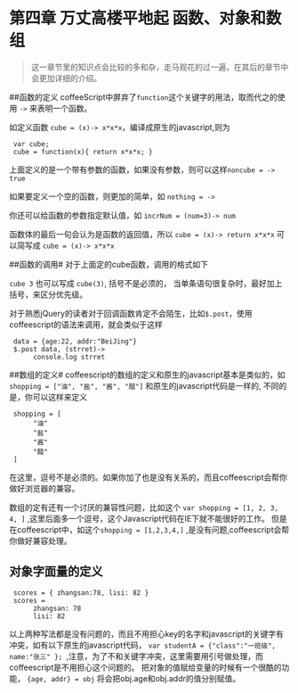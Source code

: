 # 第四章 万丈高楼平地起 函数、对象和数组

> 这一章节里的知识点会比较的多和杂，走马观花的过一遍，在其后的章节中会更加详细的介绍。

##函数的定义
coffeeScript中屏弃了`function`这个关键字的用法，取而代之的使用 `->` 来表明一个函数。

如定义函数 `cube = (x)-> x*x*x`，编译成原生的javascript,则为

```
 var cube;
 cube = function(x){ return x*x*x; }
 ```

上面定义的是一个带有参数的函数，如果没有参数，则可以这样`noncube = -> true`

如果要定义一个空的函数，则更加的简单，如  `nothing = ->`

你还可以给函数的参数指定默认值，如 `incrNum = (num=3)-> num`

函数体的最后一句会认为是函数的返回值，所以 `cube = (x)-> return x*x*x` 可以简写成 `cube = (x)-> x*x*x`

##函数的调用#
对于上面定的cube函数，调用的格式如下

`cube 3`
也可以写成 `cube(3)`, 括号不是必须的， 当单条语句很复杂时，最好加上括号，来区分优先级。

对于熟悉jQuery的读者对于回调函数肯定不会陌生，比如`$.post`，使用coffeescript的语法来调用，就会类似于这样

```
 data = {age:22, addr:"BeiJing"}
 $.post data, (strret)->
      console.log strret
```


##数组的定义#
coffeescript的数组的定义和原生的javascript基本是类似的，如
`shopping = ["油", "盐", "酱", "醋"]` 和原生的javascript代码是一样的, 不同的是，你可以这样来定义

```
 shopping = [
      "油"
      "盐"
      "酱"
      "醋"
 ]
 ```

在这里，逗号不是必须的。如果你加了也是没有关系的，而且coffeescript会帮你做好浏览器的兼容。

数组的定有还有一个讨厌的兼容性问题，比如这个 `var shopping = [1, 2, 3, 4, ]`  ,这里后面多一个逗号，这个Javascript代码在IE下就不能很好的工作。
但是在coffeescript中，如这个`shopping = [1,2,3,4,]` ,是没有问题,coffeescript会帮你做好兼容处理。


## 对象字面量的定义

```
 scores = { zhangsan:78, lisi: 82 }
 scores =
      zhangsan: 78
      lisi: 82
```
以上两种写法都是没有问题的，而且不用担心key的名字和javascript的关键字有冲突，如有以下原生的javascript代码，
`var studentA = {"class":"一班级", name:"张三" }; `,注意，为了不和关键字冲突，这里需要用引号做处理，而coffeescript是不用担心这个问题的。
把对象的值赋给变量的时候有一个很酷的功能， `{age, addr} = obj`
将会把obj.age和obj.addr的值分别赋值。

